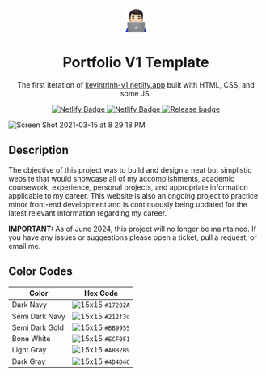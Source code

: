 <p align="center">
  <img width="48" src="/assets/images/favicon.png"/>
</p>


<h1 align="center">
  Portfolio V1 Template
</h1>
<p align="center">
  The first iteration of <a href="https://kevintrinh-v1.netlify.app" target="_blank">kevintrinh-v1.netlify.app</a> built with HTML, CSS, and some JS.
</p>
<p align="center">
  <a href="https://kevintrinh-v1.netlify.app">
    <img alt="Netlify Badge" src="https://api.netlify.com/api/v1/badges/bda950e2-c382-4756-8f7c-129785602a59/deploy-status" />
    <img alt="Netlify Badge" src="https://img.shields.io/badge/maintenance-as--is-yellow.svg" />
    <img src="https://img.shields.io/github/v/release/KevinTrinh1227/Portfolio-V1.svg" alt="Release badge" />
  </a>
</p>

<img width="1080" alt="Screen Shot 2021-03-15 at 8 29 18 PM" src="https://user-images.githubusercontent.com/48145892/196124376-180430a9-3742-4b55-b139-c550c3b0bd24.gif">

## Description
The objective of this project was to build and design a neat but simplistic website that would showcase all of my accomplishments, academic coursework, experience, personal projects, and appropriate information applicable to my career. This website is also an ongoing project to practice minor front-end development and is continuously being updated for the latest relevant information regarding my career. 

**IMPORTANT:** As of June 2024, this project will no longer be maintained. If you have any issues or suggestions please open a ticket, pull a request, or email me.


## Color Codes

| Color          | Hex Code                                                           |
| -------------- | ------------------------------------------------------------------ |
| Dark Navy      | ![15x15](https://singlecolorimage.com/get/17202a/15x15) `#17202A`  |
| Semi Dark Navy | ![15x15](https://singlecolorimage.com/get/212f3d/15x15) `#212f3d`  |
| Semi Dark Gold | ![15x15](https://singlecolorimage.com/get/BB9955/15x15) `#BB9955`  |
| Bone White     | ![15x15](https://singlecolorimage.com/get/ECF0F1/15x15) `#ECF0F1`  |
| Light Gray     | ![15x15](https://singlecolorimage.com/get/ABB2B9/15x15) `#ABB2B9`  |
| Dark Gray      | ![15x15](https://singlecolorimage.com/get/4D4D4C/15x15) `#4D4D4C`  |
